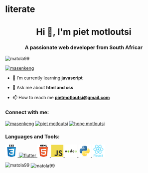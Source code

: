 # literate<h1 align="center">Hi 👋, I'm piet motloutsi</h1>
<h3 align="center">A passionate web developer from South Africar</h3>

<p align="left"> <img src="https://komarev.com/ghpvc/?username=matola99&label=Profile%20views&color=0e75b6&style=flat" alt="matola99" /> </p>

<p align="left"> <a href="https://twitter.com/masenkeng" target="blank"><img src="https://img.shields.io/twitter/follow/masenkeng?logo=twitter&style=for-the-badge" alt="masenkeng" /></a> </p>

- 🌱 I’m currently learning **javascript**

- 💬 Ask me about **html and css**

- 📫 How to reach me **pietmotloutsi@gmail.com**

<h3 align="left">Connect with me:</h3>
<p align="left">
<a href="https://twitter.com/masenkeng" target="blank"><img align="center" src="https://raw.githubusercontent.com/rahuldkjain/github-profile-readme-generator/master/src/images/icons/Social/twitter.svg" alt="masenkeng" height="30" width="40" /></a>
<a href="https://linkedin.com/in/piet motloutsi" target="blank"><img align="center" src="https://raw.githubusercontent.com/rahuldkjain/github-profile-readme-generator/master/src/images/icons/Social/linked-in-alt.svg" alt="piet motloutsi" height="30" width="40" /></a>
<a href="https://fb.com/hope motloutsi" target="blank"><img align="center" src="https://raw.githubusercontent.com/rahuldkjain/github-profile-readme-generator/master/src/images/icons/Social/facebook.svg" alt="hope motloutsi" height="30" width="40" /></a>
</p>

<h3 align="left">Languages and Tools:</h3>
<p align="left"> <a href="https://www.w3schools.com/css/" target="_blank" rel="noreferrer"> <img src="https://raw.githubusercontent.com/devicons/devicon/master/icons/css3/css3-original-wordmark.svg" alt="css3" width="40" height="40"/> </a> <a href="https://flutter.dev" target="_blank" rel="noreferrer"> <img src="https://www.vectorlogo.zone/logos/flutterio/flutterio-icon.svg" alt="flutter" width="40" height="40"/> </a> <a href="https://www.w3.org/html/" target="_blank" rel="noreferrer"> <img src="https://raw.githubusercontent.com/devicons/devicon/master/icons/html5/html5-original-wordmark.svg" alt="html5" width="40" height="40"/> </a> <a href="https://developer.mozilla.org/en-US/docs/Web/JavaScript" target="_blank" rel="noreferrer"> <img src="https://raw.githubusercontent.com/devicons/devicon/master/icons/javascript/javascript-original.svg" alt="javascript" width="40" height="40"/> </a> <a href="https://nodejs.org" target="_blank" rel="noreferrer"> <img src="https://raw.githubusercontent.com/devicons/devicon/master/icons/nodejs/nodejs-original-wordmark.svg" alt="nodejs" width="40" height="40"/> </a> <a href="https://www.python.org" target="_blank" rel="noreferrer"> <img src="https://raw.githubusercontent.com/devicons/devicon/master/icons/python/python-original.svg" alt="python" width="40" height="40"/> </a> <a href="https://reactjs.org/" target="_blank" rel="noreferrer"> <img src="https://raw.githubusercontent.com/devicons/devicon/master/icons/react/react-original-wordmark.svg" alt="react" width="40" height="40"/> </a> </p>

<p><img align="left" src="https://github-readme-stats.vercel.app/api/top-langs?username=matola99&show_icons=true&locale=en&layout=compact" alt="matola99" /></p>

<p>&nbsp;<img align="center" src="https://github-readme-stats.vercel.app/api?username=matola99&show_icons=true&locale=en" alt="matola99" /></p>
